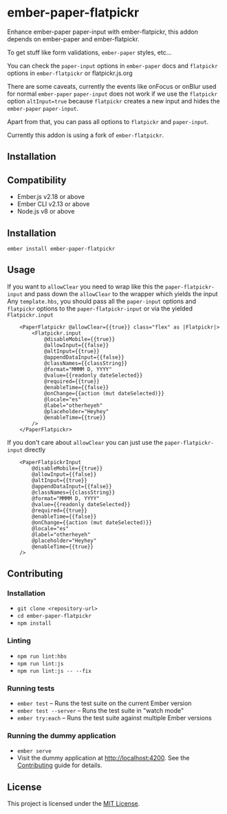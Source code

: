 # ember-paper-flatpickr

Enhance ember-paper paper-input with ember-flatpickr, this addon depends on ember-paper and ember-flatpickr.

To get stuff like form validations, `ember-paper` styles, etc...

You can check the `paper-input` options in `ember-paper` docs and `flatpickr` options in `ember-flatpickr` or flatpickr.js.org

There are some caveats, currently the events like onFocus or onBlur used for normal `ember-paper` `paper-input`
does not work if we use the `flatpickr` option `altInput=true` because `flatpickr` creates a new input and hides the
`ember-paper` `paper-input`.

Apart from that, you can pass all options to `flatpickr` and `paper-input`.

Currently this addon is using a fork of `ember-flatpickr`.

## Installation

Compatibility
------------------------------------------------------------------------------

* Ember.js v2.18 or above
* Ember CLI v2.13 or above
* Node.js v8 or above


Installation
------------------------------------------------------------------------------

```
ember install ember-paper-flatpickr
```

## Usage

If you want to `allowClear` you need to wrap like this the `paper-flatpickr-input` and pass down the `allowClear` to the wrapper which yields the input
Any `template.hbs`, you should pass all the `paper-input` options and `flatpickr` options to the `paper-flatpickr-input` or via the yielded `Flatpickr.input`

```
    <PaperFlatpickr @allowClear={{true}} class="flex" as |Flatpickr|>
        <Flatpickr.input
            @disableMobile={{true}}
            @allowInput={{false}}
            @altInput={{true}}
            @appendDataInput={{false}}
            @classNames={{classString}}
            @format="MMMM D, YYYY"
            @value={{readonly dateSelected}}
            @required={{true}}
            @enableTime={{false}}
            @onChange={{action (mut dateSelected)}}
            @locale="es"
            @label="otherheyeh"
            @placeholder="Heyhey"
            @enableTime={{true}}
        />
    </PaperFlatpickr>
```

If you don't care about `allowClear` you can just use the `paper-flatpickr-input` directly

```
    <PaperFlatpickrInput
        @disableMobile={{true}}
        @allowInput={{false}}
        @altInput={{true}}
        @appendDataInput={{false}}
        @classNames={{classString}}
        @format="MMMM D, YYYY"
        @value={{readonly dateSelected}}
        @required={{true}}
        @enableTime={{false}}
        @onChange={{action (mut dateSelected)}}
        @locale="es"
        @label="otherheyeh"
        @placeholder="Heyhey"
        @enableTime={{true}}
    />
```
## Contributing

### Installation

- `git clone <repository-url>`
- `cd ember-paper-flatpickr`
- `npm install`

### Linting

- `npm run lint:hbs`
- `npm run lint:js`
- `npm run lint:js -- --fix`

### Running tests

- `ember test` – Runs the test suite on the current Ember version
- `ember test --server` – Runs the test suite in "watch mode"
- `ember try:each` – Runs the test suite against multiple Ember versions

### Running the dummy application

- `ember serve`
- Visit the dummy application at [http://localhost:4200](http://localhost:4200).
See the [Contributing](CONTRIBUTING.md) guide for details.


## License

This project is licensed under the [MIT License](LICENSE.md).
